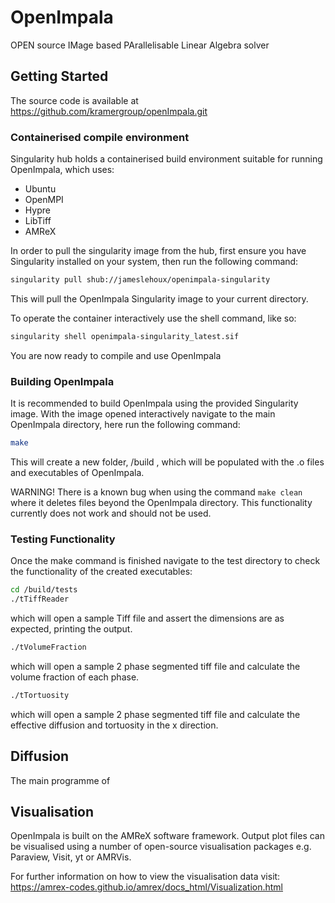 # OpenImpala

OPEN source IMage based PArallelisable Linear Algebra solver

## Getting Started

The source code is available at https://github.com/kramergroup/openImpala.git

### Containerised compile environment

Singularity hub holds a containerised build environment suitable for running OpenImpala, which uses:

- Ubuntu
- OpenMPI
- Hypre
- LibTiff
- AMReX

In order to pull the singularity image from the hub, first ensure you have Singularity installed on your system, then run the following command:

```bash
singularity pull shub://jameslehoux/openimpala-singularity
```
This will pull the OpenImpala Singularity image to your current directory.

To operate the container interactively use the shell command, like so:

```bash
singularity shell openimpala-singularity_latest.sif
```
You are now ready to compile and use OpenImpala

### Building OpenImpala

It is recommended to build OpenImpala using the provided Singularity image. With the image opened interactively navigate to the main OpenImpala directory, here run the following command:

```bash
make
```

This will create a new folder, /build , which will be populated with the .o files and executables of OpenImpala. 

WARNING! There is a known bug when using the command ```make clean``` where it deletes files beyond the OpenImpala directory. This functionality currently does not work and should not be used.

### Testing Functionality

Once the make command is finished navigate to the test directory to check the functionality of the created executables:

```bash
cd /build/tests
./tTiffReader
```

which will open a sample Tiff file and assert the dimensions are as expected, printing the output.

```bash
./tVolumeFraction
```

which will open a sample 2 phase segmented tiff file and calculate the volume fraction of each phase.

```bash
./tTortuosity
```

which will open a sample 2 phase segmented tiff file and calculate the effective diffusion and tortuosity in the x direction.

## Diffusion

The main programme of 


## Visualisation

OpenImpala is built on the AMReX software framework. Output plot files can be visualised using a number of open-source visualisation packages e.g. Paraview, Visit, yt or AMRVis. 

For further information on how to view the visualisation data visit: https://amrex-codes.github.io/amrex/docs_html/Visualization.html

